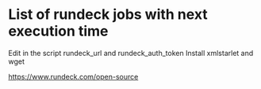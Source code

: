 # List of rundeck jobs with next execution time
Edit in the script rundeck_url and rundeck_auth_token
Install xmlstarlet and wget

https://www.rundeck.com/open-source
